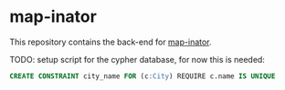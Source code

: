 # map-inator

This repository contains the back-end for [map-inator](https://github.com/Ara0n/map-inator_front).

TODO: setup script for the cypher database, for now this is needed:

```sql
CREATE CONSTRAINT city_name FOR (c:City) REQUIRE c.name IS UNIQUE
```
